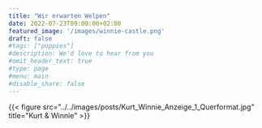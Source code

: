 ```yaml
---
title: "Wir erwarten Welpen"
date: 2022-07-23T09:00:00+02:00
featured_image: '/images/winnie-castle.png'
draft: false
#tags: ["puppies"]
#description: We'd love to hear from you
#omit_header_text: true
#type: page
#menu: main
#disable_share: false
---
```

  
{{< figure src="../../images/posts/Kurt_Winnie_Anzeige_1_Querformat.jpg" title="Kurt & Winnie" >}}  